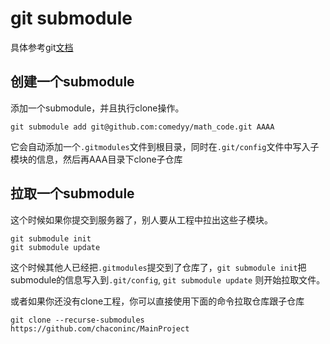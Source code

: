 # git submodule

具体参考git[文档](https://git-scm.com/book/zh/v2/Git-%E5%B7%A5%E5%85%B7-%E5%AD%90%E6%A8%A1%E5%9D%97)

## 创建一个submodule
添加一个submodule，并且执行clone操作。
```
git submodule add git@github.com:comedyy/math_code.git AAAA
```
它会自动添加一个`.gitmodules`文件到根目录，同时在`.git/config`文件中写入子模块的信息，然后再AAA目录下clone子仓库

## 拉取一个submodule

这个时候如果你提交到服务器了，别人要从工程中拉出这些子模块。
```
git submodule init
git submodule update
```
这个时候其他人已经把`.gitmodules`提交到了仓库了，`git submodule init`把submodule的信息写入到`.git/config`, `git submodule update` 则开始拉取文件。

或者如果你还没有clone工程，你可以直接使用下面的命令拉取仓库跟子仓库
```
git clone --recurse-submodules https://github.com/chaconinc/MainProject
```

